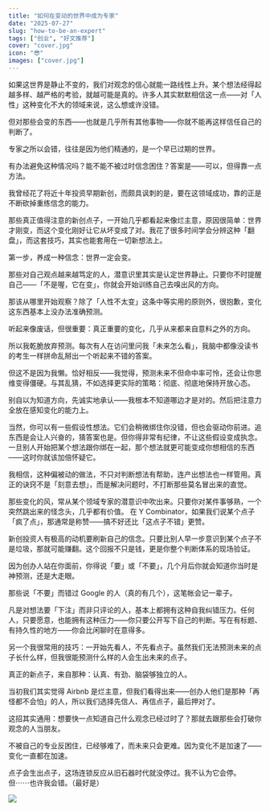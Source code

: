 ```yaml
---
title: "如何在变动的世界中成为专家"
date: "2025-07-27"
slug: "how-to-be-an-expert"
tags: ["创业", "好文推荐"]
cover: "cover.jpg"
icon: "😎"
images: ["cover.jpg"]
---
```

如果这世界是静止不变的，我们对观念的信心就能一路线性上升。某个想法经得起越多样、越严格的考验，就越可能是真的。许多人其实默默相信这一点——对「人性」这种变化不大的领域来说，这么想或许没错。



但对那些会变的东西——也就是几乎所有其他事物——你就不能再这样信任自己的判断了。



专家之所以会错，往往是因为他们精通的，是一个早已过期的世界。



有办法避免这种情况吗？能不能不被过时信念困住？答案是——可以，但得靠一点方法。



我曾经花了将近十年投资早期新创，而颇具讽刺的是，要在这领域成功，靠的正是不断砍掉重练信念的能力。



那些真正值得注意的新创点子，一开始几乎都看起来像烂主意，原因很简单：世界才刚变，而这个变化刚好让它从坏变成了对。我花了很多时间学会分辨这种「翻盘」，而这套技巧，其实也能套用在一切新想法上。



第一步，养成一种信念：世界一定会变。



那些对自己观点越来越笃定的人，潜意识里其实是认定世界静止。只要你不时提醒自己——「不是喔，它在变」，你就会开始训练自己去嗅出风的方向。



那该从哪里开始观察？除了「人性不太变」这条中等实用的原则外，很抱歉，变化这东西基本上没办法准确预测。



听起来像废话，但很重要：真正重要的变化，几乎从来都来自意料之外的方向。



所以我乾脆放弃预测。每次有人在访问里问我「未来怎么看」，我脑中都像没读书的考生一样拼命乱掰出一个听起来不错的答案。



但这不是因为我懒。恰好相反——我觉得，预测未来不但命中率可怜，还会让你思维变得僵硬。与其乱猜，不如选择更实际的策略：彻底、彻底地保持开放心态。



别自以为知道方向，先诚实地承认——我根本不知道哪边才是对的。然后把注意力全放在感知变化的能力上。



当然，你可以有一些假设性想法。它们会稍微绑住你没错，但也会驱动你前进。追东西是会让人兴奋的，猜答案也是。但你得非常有纪律，不让这些假设变成执念。
一旦别人开始把某个想法跟你绑在一起，那个想法就更可能变成你想相信的东西——这时你就该加倍怀疑它。



我相信，这种偏被动的做法，不只对判断想法有帮助，连产出想法也一样管用。真正的诀窍不是「刻意去想」，而是解决问题时，不打断那些莫名冒出来的直觉。



那些变化的风，常从某个领域专家的潜意识中吹出来。只要你对某件事够熟，一个突然跳出来的怪念头，几乎都有价值。
在 Y Combinator，如果我们说某个点子「疯了点」，那通常是称赞——搞不好还比「这点子不错」更赞。



新创投资人有极高的动机要刷新自己的信念。只要比别人早一步意识到某个点子不是垃圾，那就可能赚翻。这个回报不只是钱，更是你整个判断体系的现场验证。



因为创办人站在你面前，你得说「要」或「不要」，几个月后你就会知道你当时是神预测，还是大走眼。



那些说「不要」而错过 Google 的人（真的有几个），这笔帐会记一辈子。



凡是对想法要「下注」而非只评论的人，基本上都拥有这种自我纠错压力。任何人，只要愿意，也能拥有这种压力——你只要公开写下自己的判断。写在有标题、有持久性的地方——你会比闲聊时在意得多。



另一个我很常用的技巧：一开始先看人，不先看点子。虽然我们无法预测未来的点子长什么样，但我很能预测什么样的人会生出未来的点子。



真正的新点子，来自那种：认真、有劲、脑袋够独立的人。



当初我们其实觉得 Airbnb 是烂主意，但我们看得出来——创办人他们是那种「再怪都不会怕」的人，所以我们选择先信人、再信点子，最后押对了。



这招其实通用：想要快一点知道自己什么观念已经过时了？那就去跟那些会打破你观念的人当朋友。



不被自己的专业反困住，已经够难了，而未来只会更难。因为变化不是加速了——变化一直都在加速。



点子会生出点子，这场连锁反应从旧石器时代就没停过。我不认为它会停。
但⋯⋯也许我会错。（最好是）




![](https://prod-files-secure.s3.us-west-2.amazonaws.com/112d0858-5090-4d34-a606-b75eb8d65fd2/46476355-9cf3-4e99-9b7a-3531bc426380/1000202064.png?X-Amz-Algorithm=AWS4-HMAC-SHA256&X-Amz-Content-Sha256=UNSIGNED-PAYLOAD&X-Amz-Credential=ASIAZI2LB4662IKLPRYS%2F20250924%2Fus-west-2%2Fs3%2Faws4_request&X-Amz-Date=20250924T184056Z&X-Amz-Expires=3600&X-Amz-Security-Token=IQoJb3JpZ2luX2VjENr%2F%2F%2F%2F%2F%2F%2F%2F%2F%2FwEaCXVzLXdlc3QtMiJIMEYCIQDLG53KT58oMcw9zZDcbfDNe8GjZri30tg9sEvjF2Os8gIhAKrtiV4aLiovX4Ms61s5qNNtnR%2F6GHNbXDnnNIq3a%2FEYKv8DCGMQABoMNjM3NDIzMTgzODA1Igx0eeQ8AAmS14aYbH4q3AP1V%2FJiloyybYOXueub3akzb8bf4kAqocqyGslMDioWdb1ISMOdCiA3Rc01zfyjdVbE4aBAaJshpUgDHne7JJzDGP3rRP7CrpQNuEtt8PmG3Jb1aK5PYqYMBfUKE71Na9A%2BJ2jI%2Fmokln7SPrZ68RHXhrM5CvFyM6haAWKywtyOJttEKl5sdFKbiEX1kFx%2BA4Q3mT%2Bn%2F%2FYhkuJT%2F1AV4tOy9DHDH2fBZVWil2OZaJlo8v93jXHTD5rwdQDc2fVPYIACRAAfOjUVE7rNiMibg%2B51T38LkuM%2ByLn7GiJtXWgPCMDdNq6p5VfV32oWQfFZoL7MkC2W9Ic5z%2FhR0PZUhIOn01xwvcbec%2BI%2BOpPU6HIOebE12ZCRdxUESK37XbKXMW%2BDb%2BkxL5V%2BHxluIrBafimo6yCjXoAcd1XTY8rbAB5CQ6pTwHxmOdkHp78XuZ6MrWqcNqX0ey2K7P3xETVchPqM6sQhpLwZvImaxu714qIxCTmE52GtUIYnNcFROPCiQdRItIOAWTejrhpUYE0%2B072g2KRRJ6uTaDA5PSCaPVvO0b8RtxiicHphWjQpNFAdMoVQXJlbN6dOlJmbQ7FtuJr%2FybXbasalcQ8VxxW7OSF%2BCEEnw4TZxSkzJxI1GjDy3NDGBjqkAcXuAAJIvg2lrsQO9Vvws%2FmEL6TQ585RdJH%2B3%2BBrPbaMTivIzmh5vpH%2BLdA2b5SNTN59%2Bn8RcSF3%2B0qCORwblDRfETFMc1NXR%2BHNo32FCu9EAHXgNPqyhdz5Wh%2BeBwaC9FA%2Bd4yxGt%2FpUCyh3LR6eSWO1rVjJ3R4jLrZWtyCRCvAv5%2B6DmsIwxkS9D%2FhQN4pQIsqVsyYLOFq%2FoDX3sy%2BmidEg5Ig&X-Amz-Signature=a23a15375a5308727a23c1c36bc207435850ae82285dcf3d5bda803cb23645ab&X-Amz-SignedHeaders=host&x-amz-checksum-mode=ENABLED&x-id=GetObject)

